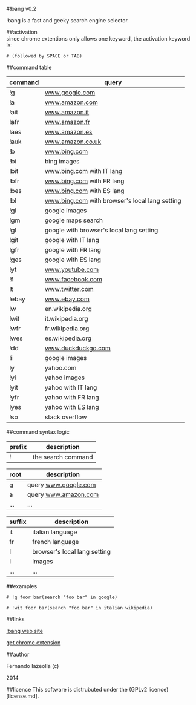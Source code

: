 #!bang v0.2 

!bang is a fast and geeky search engine selector.
	
	
##activation	
since chrome extentions only allows one keyword, the activation keyword is:

	# (followed by SPACE or TAB)

##command table	

| command | query                                         |
|---------|-----------------------------------------------|
| !g      | www.google.com                                |
| !a      | www.amazon.com                                |
| !ait    | www.amazon.it                                 |
| !afr    | www.amazon.fr                                 |
| !aes    | www.amazon.es                                 |
| !auk    | www.amazon.co.uk                              |
| !b      | www.bing.com                                  |
| !bi     | bing images                                   |
| !bit    | www.bing.com with IT lang                     |
| !bfr    | www.bing.com with FR lang                     |
| !bes    | www.bing.com with ES lang                     |
| !bl     | www.bing.com with browser's local lang setting|
| !gi     | google images                                 |
| !gm     | google maps search                            |
| !gl     | google with browser's local lang setting      |
| !git    | google with IT lang                           |
| !gfr    | google with FR lang                           |
| !ges    | google with ES lang                           |
| !yt     | www.youtube.com                               |
| !f      | www.facebook.com                              |
| !t      | www.twitter.com                               |
| !ebay   | www.ebay.com                                  |
| !w      | en.wikipedia.org                              |
| !wit    | it.wikipedia.org                              |
| !wfr    | fr.wikipedia.org                              |
| !wes    | es.wikipedia.org                              |
| !dd     | www.duckduckgo.com                            |
| !i      | google images                                 |
| !y      | yahoo.com                                     |
| !yi     | yahoo images                                  |
| !yit    | yahoo with IT lang                            |
| !yfr    | yahoo with FR lang                            |
| !yes    | yahoo with ES lang                            |
| !so     | stack overflow                                |

##command syntax logic

| prefix | description          |
|--------|----------------------|
| !      | the search command   |

| root   | description          |
|--------|----------------------|
| g      | query www.google.com |
| a      | query www.amazon.com |
| ...    | ...                  |

| suffix | description                  |
|--------|------------------------------|
| it     | italian language             |
| fr     | french language              |
| l      | browser's local lang setting |
| i      | images                       |
| ...    | ...                          |


##examples

	# !g foor bar(search "foo bar" in google)

	# !wit foor bar(search "foo bar" in italian wikipedia)
	
##links

[!bang web site](http://www.autistici.org/0xFE/!bang/) 

[get chrome extension](https://chrome.google.com/webstore/detail/bang/igohlmcnpgimdnkkagjjigihnmgeemkj)
    
##author

Fernando Iazeolla (c)

2014

##licence
This software is distrubuted under the (GPLv2 licence)[license.md].
